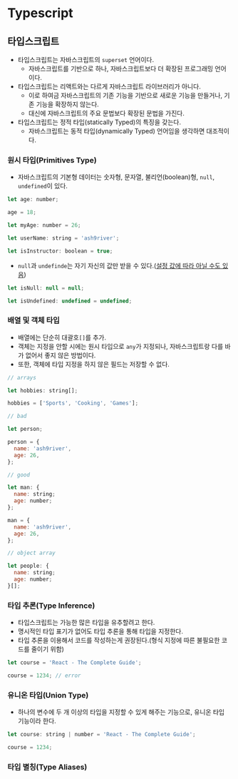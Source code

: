 # Typescript

## 타입스크립트

- 타입스크립트는 자바스크립트의 `superset` 언어이다.
  - 자바스크립트를 기반으로 하나, 자바스크립트보다 더 확장된 프로그래밍 언어이다.
- 타입스크립트는 리액트와는 다르게 자바스크립트 라이브러리가 아니다.
  - 이로 하여금 자바스크립트의 기존 기능을 기반으로 새로운 기능을 만들거나, 기존 기능을 확장하지 않는다.
  - 대신에 자바스크립트의 주요 문법보다 확장된 문법을 가진다. 
- 타입스크립트는 정적 타입(statically Typed)의 특징을 갖는다.
  - 자바스크립트는 동적 타입(dynamically Typed) 언어임을 생각하면 대조적이다. 

### 원시 타입(Primitives Type)

- 자바스크립트의 기본형 데이터는 숫자형, 문자열, 불리언(boolean)형, `null`, `undefined`이 있다.

```javascript
let age: number;

age = 18;

let myAge: number = 26;

let userName: string = 'ash9river';

let isInstructor: boolean = true;
```

- `null`과 `undefinde`는 자기 자신의 값만 받을 수 있다.([설정 값에 따라 아닐 수도 있음](https://yamoo9.gitbook.io/typescript/types/null-undefined))

```javascript
let isNull: null = null;

let isUndefined: undefined = undefined;
```

### 배열 및 객체 타입

- 배열에는 단순히 대괄호`[]`를 추가.
- 객체는 지정을 안할 시에는 원시 타입으로 `any`가 지정되나, 자바스크립트랑 다를 바가 없어서 좋지 않은 방법이다.
- 또한, 객체에 타입 지정을 하지 않은 필드는 저장할 수 없다.

```javascript
// arrays

let hobbies: string[];

hobbies = ['Sports', 'Cooking', 'Games'];

// bad

let person;

person = {
  name: 'ash9river',
  age: 26,
};

// good

let man: {
  name: string;
  age: number;
};

man = {
  name: 'ash9river',
  age: 26,
};

// object array

let people: {
  name: string;
  age: number;
}[];
``` 

### 타입 추론(Type Inference)

- 타입스크립트는 가능한 많은 타입을 유추할려고 한다.
- 명시적인 타입 표기가 없어도 타입 추론을 통해 타입을 지정한다.
- 타입 추론을 이용해서 코드를 작성하는게 권장된다.(형식 지정에 따른 불필요한 코드를 줄이기 위함)

```javascript
let course = 'React - The Complete Guide';

course = 1234; // error
```

### 유니온 타입(Union Type)

- 하나의 변수에 두 개 이상의 타입을 지정할 수 있게 해주는 기능으로, 유니온 타입 기능이라 한다.

```javascript
let course: string | number = 'React - The Complete Guide';

course = 1234;
```

### 타입 별칭(Type Aliases)




